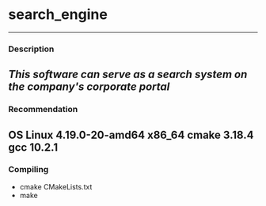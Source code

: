 # search_engine
---
### Description
_This_ _software_ _can_ _serve_ _as_ _a_ _search_ _system_ _on_ _the_ _company's_ _corporate_ _portal_
---
### Recommendation
 OS Linux 4.19.0-20-amd64 x86_64
 cmake 3.18.4
 gcc 10.2.1
---
### Compiling
- cmake CMakeLists.txt
- make

